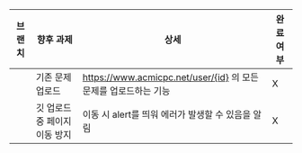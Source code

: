 | 브랜치 | 향후 과제 | 상세 | 완료 여부 |
| ------ | -------- | ---- | -------- |
| | 기존 문제 업로드 | https://www.acmicpc.net/user/{id} 의 모든 문제를 업로드하는 기능 | X |
| | 깃 업로드 중 페이지 이동 방지 | 이동 시 alert를 띄워 에러가 발생할 수 있음을 알림 | X | 
